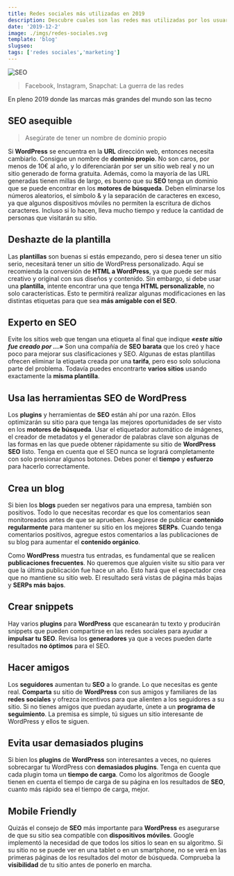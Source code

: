 ```yaml
---
title: Redes sociales más utilizadas en 2019
description: Descubre cuales son las redes mas utilizadas por los usuarios en este 2019. Rivalidad entre Facebook, Instagram, Twitter, etc.
date: '2019-12-2'
image: ./imgs/redes-sociales.svg
template: 'blog'
slugseo:
tags: ['redes sociales','marketing']
---
```

![SEO](/imgs/redes-sociales.png#postimage)

>Facebook, Instagram, Snapchat: La guerra de las redes

En pleno 2019 donde las marcas más grandes del mundo son las tecno

## SEO asequible

>Asegúrate de tener un nombre de dominio propio

Si **WordPress** se encuentra en la **URL** dirección web, entonces necesita cambiarlo. Consigue un nombre de **dominio propio**. No son caros, por menos de 10€ al año, y lo diferenciarán por ser un sitio web real y no un sitio generado de forma gratuita. Además, como la mayoría de las URL generadas tienen millas de largo, es bueno que su **SEO** tenga un dominio que se puede encontrar en los **motores de búsqueda**. Deben eliminarse los números aleatorios, el símbolo & y la separación de caracteres en exceso, ya que algunos dispositivos móviles no permiten la escritura de dichos caracteres. Incluso si lo hacen, lleva mucho tiempo y reduce la cantidad de personas que visitarán su sitio.

## Deshazte de la plantilla

Las **plantillas** son buenas si estás empezando, pero si desea tener un sitio serio, necesitará tener un sitio de WordPress personalizado. Aquí se recomienda la conversión de **HTML a WordPress**, ya que puede ser más creativo y original con sus diseños y contenido. Sin embargo, si debe usar una **plantilla**, intente encontrar una que tenga **HTML personalizable**, no solo características. Esto te permitirá realizar algunas modificaciones en las distintas etiquetas para que sea **más amigable con el SEO**.

## Experto en SEO

Evite los sitios web que tengan una etiqueta al final que indique ***«este sitio fue creado por …»*** Son una compañía de **SEO barata** que los creó y hace poco para mejorar sus clasificaciones y SEO. Algunas de estas plantillas ofrecen eliminar la etiqueta creada por una **tarifa**, pero eso solo soluciona parte del problema. Todavía puedes encontrarte **varios sitios** usando exactamente la **misma plantilla**.

## Usa las herramientas SEO de WordPress

Los **plugins** y herramientas de **SEO** están ahí por una razón. Ellos optimizarán su sitio para que tenga las mejores oportunidades de ser visto en los **motores de búsqueda**. Usar el etiquetador automático de imágenes, el creador de metadatos y el generador de palabras clave son algunas de las formas en las que puede obtener rápidamente su sitio de **WordPress SEO** listo. Tenga en cuenta que el SEO nunca se logrará completamente con solo presionar algunos botones. Debes poner el **tiempo** y **esfuerzo** para hacerlo correctamente.

## Crea un blog

Si bien los **blogs** pueden ser negativos para una empresa, también son positivos. Todo lo que necesitas recordar es que los comentarios sean monitoreados antes de que se aprueben. Asegúrese de publicar **contenido** **regularmente** para mantener su sitio en los mejores **SERPs**. Cuando tenga comentarios positivos, agregue estos comentarios a las publicaciones de su blog para aumentar el **contenido orgánico**.

Como **WordPress** muestra tus entradas, es fundamental que se realicen **publicaciones frecuentes**. No queremos que alguien visite su sitio para ver que la última publicación fue hace un año. Esto hará que el espectador crea que no mantiene su sitio web. El resultado será vistas de página más bajas y **SERPs más bajos**.

## Crear snippets

Hay varios **plugins** para **WordPress** que escanearán tu texto y producirán snippets que pueden compartirse en las redes sociales para ayudar a **impulsar tu SEO**. Revisa los **generadores** ya que a veces pueden darte resultados **no óptimos** para el SEO.

## Hacer amigos

Los **seguidores** aumentan tu **SEO** a lo grande. Lo que necesitas es gente real. **Comparta** su sitio de **WordPress** con sus amigos y familiares de las **redes sociales** y ofrezca incentivos para que alienten a los seguidores a su sitio. Si no tienes amigos que puedan ayudarte, únete a un **programa de seguimiento**. La premisa es simple, tú sigues un sitio interesante de WordPress y ellos te siguen.

## Evita usar demasiados plugins

Si bien los **plugins** de **WordPress** son interesantes a veces, no quieres sobrecargar tu WordPress con **demasiados plugins**. Tenga en cuenta que cada plugin toma un **tiempo de carga**. Como los algoritmos de Google tienen en cuenta el tiempo de carga de su página en los resultados de **SEO**, cuanto más rápido sea el tiempo de carga, mejor.

## Mobile Friendly

Quizás el consejo de **SEO** más importante para **WordPress** es asegurarse de que su sitio sea compatible con **dispositivos móviles**. Google implementó la necesidad de que todos los sitios lo sean en su algoritmo. Si su sitio no se puede ver en una tablet o en un smartphone, no se verá en las primeras páginas de los resultados del motor de búsqueda. Comprueba la **visibilidad** de tu sitio antes de ponerlo en marcha.
<!--stackedit_data:
eyJoaXN0b3J5IjpbMjAwMTIwMDYwN119
-->
